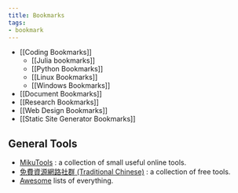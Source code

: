 ```yaml
---
title: Bookmarks
tags:
- bookmark
---
```


- [[Coding Bookmarks]]
	- [[Julia bookmarks]]
	- [[Python Bookmarks]]
	- [[Linux Bookmarks]]
	- [[Windows Bookmarks]]
- [[Document Bookmarks]]
- [[Research Bookmarks]]
- [[Web Design Bookmarks]]
- [[Static Site Generator Bookmarks]]
## General Tools

- [MikuTools](https://tools.miku.ac/) : a collection of small useful online tools.
- [免費資源網路社群 (Traditional Chinese)](https://free.com.tw/) : a collection of free tools.
- [Awesome](https://github.com/sindresorhus/awesome) lists of everything.

